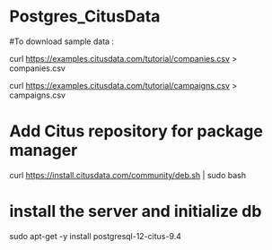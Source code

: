 # Postgres_CitusData

#To download sample data :

curl https://examples.citusdata.com/tutorial/companies.csv > companies.csv 

curl https://examples.citusdata.com/tutorial/campaigns.csv > campaigns.csv


# Add Citus repository for package manager
curl https://install.citusdata.com/community/deb.sh | sudo bash

# install the server and initialize db
sudo apt-get -y install postgresql-12-citus-9.4




